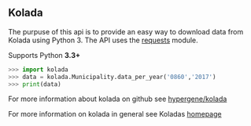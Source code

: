 ## Kolada

The purpuse of this api is to provide an easy way to download data from Kolada using Python 3. The API uses the [requests](https://github.com/requests/requests) module.

Supports Python **3.3+**

```python
>>> import kolada
>>> data = kolada.Municipality.data_per_year('0860','2017')
>>> print(data)
```

For more information about kolada on github see [hypergene/kolada](https://github.com/Hypergene/kolada)

For more information on kolada in general see Koladas [homepage](https://www.kolada.se)
